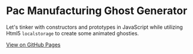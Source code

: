 # Pac Manufacturing Ghost Generator

Let's tinker with constructors and prototypes in JavaScript while utilizing Html5 ```localstorage``` to create some animated ghosties.  

[View on GitHub Pages](https://yuschick.github.io/pacman-ghost-generator/)
